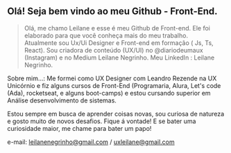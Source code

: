 ## Olá! Seja bem vindo ao meu Github - Front-End.

> Olá, me chamo Leilane e esse é meu Github de Front-end. 
> Ele foi elaborado para que você conheça  mais do meu trabalho.  
> Atualmente sou Ux/Ui Designer e Front-end em formação ( Js, Ts, React).
> Sou criadora de conteúdo (UX/UI) no @diariodeumaux (Instagram) e no Medium Leilane Negrinho.
> Meu LinkedIn : Leilane Negrinho.
> 

Sobre mim...:
Me formei como UX Designer com Leandro Rezende na UX Unicórnio e fiz alguns cursos de  Front-End (Programaria, Alura, Let's code (Ada), rocketseat, e alguns boot-camps) e estou cursando superior em Análise desenvolvimento de sistemas.

Estou sempre em busca de aprender coisas novas, sou curiosa de natureza e gosto muito de novos desafios.                                                                 Fique á vontade! E se bater uma curiosidade maior, me chame para bater um papo!

e-mail: leilanenegrinho@gmail.com / uxleilane@gmail.com

<!---
LeilaneNegrinho/LeilaneNegrinho is a ✨ special ✨ repository because its `README.md` (this file) appears on your GitHub profile.
You can click the Preview link to take a look at your changes.
--->
